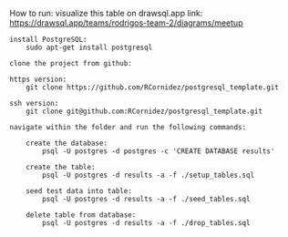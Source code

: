 How to run:
	visualize this table on drawsql.app
		link: https://drawsql.app/teams/rodrigos-team-2/diagrams/meetup

	install PostgreSQL:
		sudo apt-get install postgresql
	
	clone the project from github:

	https version:
		git clone https://github.com/RCornidez/postgresql_template.git

	ssh version:
		git clone git@github.com:RCornidez/postgresql_template.git

	navigate within the folder and run the following commands:

		create the database:
			psql -U postgres -d postgres -c 'CREATE DATABASE results'

		create the table:
			psql -U postgres -d results -a -f ./setup_tables.sql

		seed test data into table:
			psql -U postgres -d results -a -f ./seed_tables.sql

		delete table from database:
			psql -U postgres -d results -a -f ./drop_tables.sql
